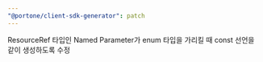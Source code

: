 ```yaml
---
"@portone/client-sdk-generator": patch
---
```


ResourceRef 타입인 Named Parameter가 enum 타입을 가리킬 때 const 선언을 같이 생성하도록 수정
